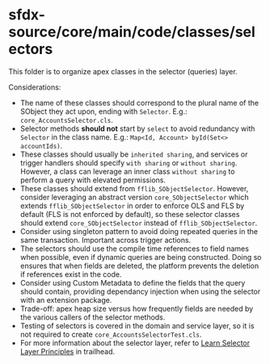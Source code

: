 # sfdx-source/core/main/code/classes/selectors

This folder is to organize apex classes in the selector (queries) layer.

Considerations:

-   The name of these classes should correspond to the plural name of the SObject they act upon, ending with `Selector`. E.g.: `core_AccountsSelector.cls`.
-   Selector methods **should not** start by `select` to avoid redundancy with `Selector` in the class name. E.g.: `Map<Id, Account> byId(Set<> accountIds)`.
-   These classes should usually be `inherited sharing`, and services or trigger handlers should specify `with sharing` or `without sharing`. However, a class can leverage an inner class `without sharing` to perform a query with elevated permissions.
-   These classes should extend from `fflib_SObjectSelector`. However, consider leveraging an abstract version `core_SObjectSelector` which extends `fflib_SObjectSelector` in order to enforce OLS and FLS by default (FLS is not enforced by default), so these selector classes should extend `core_SObjectSelector` instead of `fflib_SObjectSelector`.
-   Consider using singleton pattern to avoid doing repeated queries in the same transaction. Important across trigger actions.
-   The selectors should use the compile time references to field names when possible, even if dynamic queries are being constructed. Doing so ensures that when fields are deleted, the platform prevents the deletion if references exist in the code.
-	Consider using Custom Metadata to define the fields that the query should contain, providing dependancy injection when using the selector with an extension package.
-   Trade-off: apex heap size versus how frequently fields are needed by the various callers of the selector methods.
-   Testing of selectors is covered in the domain and service layer, so it is not required to create `core_AccountsSelectorTest.cls`.
-   For more information about the selector layer, refer to [Learn Selector Layer Principles](https://trailhead.salesforce.com/content/learn/modules/apex_patterns_dsl/apex_patterns_dsl_learn_selector_l_principles) in trailhead.
